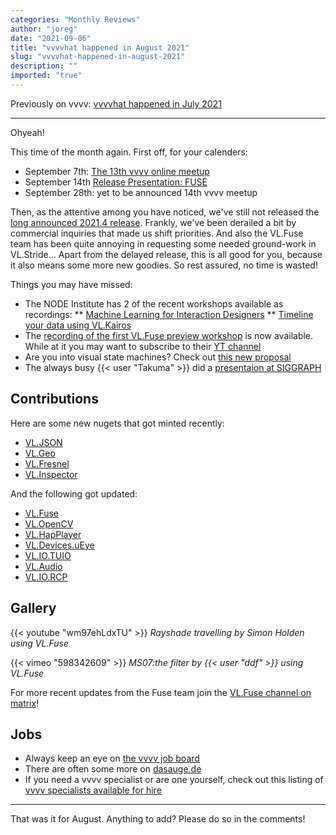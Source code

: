 ```yaml
---
categories: "Monthly Reviews"
author: "joreg"
date: "2021-09-06"
title: "vvvvhat happened in August 2021"
slug: "vvvvhat-happened-in-august-2021"
description: ""
imported: "true"
---
```



Previously on vvvv: [vvvvhat happened in July 2021](/blog/2021/vvvvhat-happened-in-july-2021)

---

Ohyeah!

This time of the month again. First off, for your calenders:

- September 7th: [The 13th vvvv online meetup](/blog/2021/13.-worldwide-vvvv-meetup)
- September 14th [Release Presentation: FUSE](https://thenodeinstitute.org/event/release-presentation-the-fuse-project/)
- September 28th: yet to be announced 14th vvvv meetup

Then, as the attentive among you have noticed, we've still not released the [long announced 2021.4 release](https://thegraybook.vvvv.org/roadmap/planned.html). Frankly, we've been derailed a bit by commercial inquiries that made us shift priorities. And also the VL.Fuse team has been quite annoying in requesting some needed ground-work in VL.Stride... Apart from the delayed release, this is all good for you, because it also means some more new goodies. So rest assured, no time is wasted!

Things you may have missed:
* The NODE Institute has 2 of the recent workshops available as recordings:
** [Machine Learning for Interaction Designers](https://thenodeinstitute.org/courses/machine-learning-for-interaction-designers/)
** [Timeline your data using VL.Kairos](https://thenodeinstitute.org/courses/workshop-timeline-your-data-using-vl-kairos/)
* The [recording of the first VL.Fuse preview workshop](https://youtu.be/_NOZ3FLMD_I) is now available. While at it you may want to subscribe to their [YT channel](https://www.youtube.com/channel/UCJP42j2ffyBQRPJyIOtQPbA) 
* Are you into visual state machines? Check out [this new proposal](https://github.com/vvvv/VL-Language/issues/46)
* The always busy {{< user "Takuma" >}} did a [presentaion at SIGGRAPH](/blog/2021/talking-about-vvvv-at-siggraph) 

## Contributions
Here are some new nugets that got minted recently: 
* [VL.JSON](https://www.nuget.org/packages/VL.JSON/)
* [VL.Geo](https://www.nuget.org/packages/VL.Geo/)
* [VL.Fresnel](https://www.nuget.org/packages/VL.Fresnel/)
* [VL.Inspector](https://www.nuget.org/packages/VL.Inspector/)

And the following got updated:
* [VL.Fuse](https://www.nuget.org/packages/VL.Fuse)
* [VL.OpenCV](https://www.nuget.org/packages/VL.OpenCV)
* [VL.HapPlayer](https://www.nuget.org/packages/VL.HapPlayer/)
* [VL.Devices.uEye](https://www.nuget.org/packages/VL.Devices.uEye/)
* [VL.IO.TUIO](https://www.nuget.org/packages/VL.IO.TUIO/)
* [VL.Audio](https://www.nuget.org/packages/VL.Audio)
* [VL.IO.RCP](https://www.nuget.org/packages/VL.IO.RCP)

## Gallery
{{< youtube "wm97ehLdxTU" >}}
*Rayshade travelling by Simon Holden using VL.Fuse*

{{< vimeo "598342609" >}}
*MS07:the filter by {{< user "ddf" >}} using VL.Fuse*

For more recent updates from the Fuse team join the [VL.Fuse channel on matrix](https://matrix.to/#/#VL.Fuse:matrix.org)!

## Jobs
* Always keep an eye on [the vvvv job board](https://discourse.vvvv.org/c/jobs)
* There are often some more on [dasauge.de](https://dasauge.de/sta/Vvvv/)
* If you need a vvvv specialist or are one yourself, check out this listing of [vvvv specialists available for hire](https://vvvv.org/documentation/vvvv-specialists-available-for-hire)

---

That was it for August. Anything to add? Please do so in the comments!